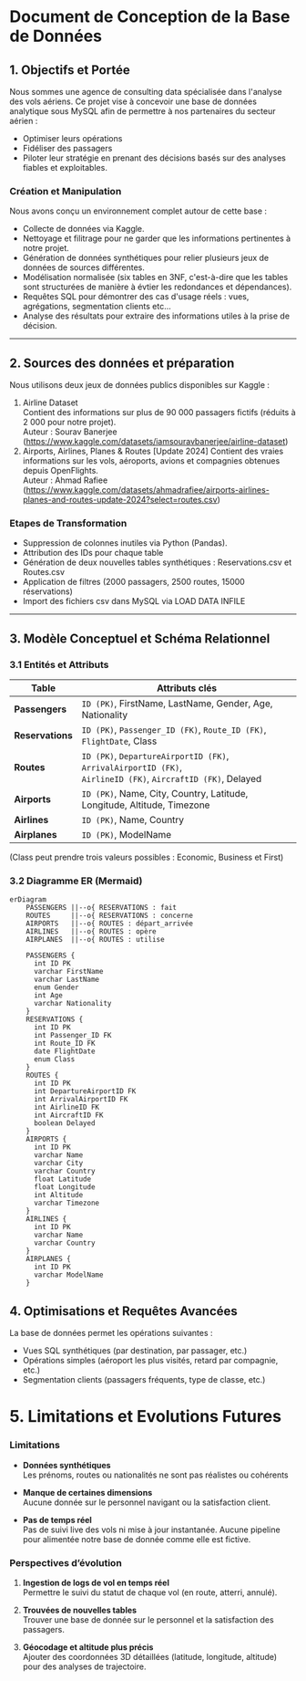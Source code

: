 # Document de Conception de la Base de Données

## 1. Objectifs et Portée

Nous sommes une agence de consulting data spécialisée dans l'analyse des vols aériens. Ce projet vise à concevoir une base de données analytique sous MySQL afin de permettre à nos partenaires du secteur aérien :
- Optimiser leurs opérations
- Fidéliser des passagers
- Piloter leur stratégie en prenant des décisions basés sur des analyses fiables et exploitables.

### Création et Manipulation

Nous avons conçu un environnement complet autour de cette base :
- Collecte de données via Kaggle.
- Nettoyage et filitrage pour ne garder que les informations pertinentes à notre projet.
- Génération de données synthétiques pour relier plusieurs jeux de données de sources différentes.
- Modélisation normalisée (six tables en 3NF, c'est-à-dire que les tables sont structurées de manière à évtier les redondances et dépendances).
- Requêtes SQL pour démontrer des cas d'usage réels : vues, agrégations, segmentation clients etc...
- Analyse des résultats pour extraire des informations utiles à la prise de décision.
---
## 2. Sources des données et préparation

Nous utilisons deux jeux de données publics disponibles sur Kaggle :
1. Airline Dataset  
Contient des informations sur plus de 90 000 passagers fictifs (réduits à 2 000 pour notre projet).  
Auteur : Sourav Banerjee (https://www.kaggle.com/datasets/iamsouravbanerjee/airline-dataset)
2. Airports, Airlines, Planes & Routes [Update 2024]
Contient des vraies informations sur les vols, aéroports, avions et compagnies obtenues depuis OpenFlights.  
Auteur : Ahmad Rafiee (https://www.kaggle.com/datasets/ahmadrafiee/airports-airlines-planes-and-routes-update-2024?select=routes.csv)

### Etapes de Transformation
- Suppression de colonnes inutiles via Python (Pandas).
- Attribution des IDs pour chaque table
- Génération de deux nouvelles tables synthétiques : Reservations.csv et Routes.csv
- Application de filtres (2000 passagers, 2500 routes, 15000 réservations)
- Import des fichiers csv dans MySQL via LOAD DATA INFILE
---

## 3. Modèle Conceptuel et Schéma Relationnel
### 3.1 Entités et Attributs

| Table            | Attributs clés                                                         |
|------------------|-------------------------------------------------------------------------|
| **Passengers**   | `ID (PK)`, FirstName, LastName, Gender, Age, Nationality                |
| **Reservations** | `ID (PK)`, `Passenger_ID (FK)`, `Route_ID (FK)`, `FlightDate`, Class    |
| **Routes**       | `ID (PK)`, `DepartureAirportID (FK)`, `ArrivalAirportID (FK)`,<br> `AirlineID (FK)`, `AircraftID (FK)`, Delayed |
| **Airports**     | `ID (PK)`, Name, City, Country, Latitude, Longitude, Altitude, Timezone |
| **Airlines**     | `ID (PK)`, Name, Country                                               |
| **Airplanes**    | `ID (PK)`, ModelName                                                    |

(Class peut prendre trois valeurs possibles : Economic, Business et First) 

### 3.2 Diagramme ER (Mermaid)

```mermaid
erDiagram
    PASSENGERS ||--o{ RESERVATIONS : fait
    ROUTES     ||--o{ RESERVATIONS : concerne
    AIRPORTS   ||--o{ ROUTES : départ_arrivée
    AIRLINES   ||--o{ ROUTES : opère
    AIRPLANES  ||--o{ ROUTES : utilise

    PASSENGERS {
      int ID PK
      varchar FirstName
      varchar LastName
      enum Gender
      int Age
      varchar Nationality
    }
    RESERVATIONS {
      int ID PK
      int Passenger_ID FK
      int Route_ID FK
      date FlightDate
      enum Class
    }
    ROUTES {
      int ID PK
      int DepartureAirportID FK
      int ArrivalAirportID FK
      int AirlineID FK
      int AircraftID FK
      boolean Delayed
    }
    AIRPORTS {
      int ID PK
      varchar Name
      varchar City
      varchar Country
      float Latitude
      float Longitude
      int Altitude
      varchar Timezone
    }
    AIRLINES {
      int ID PK
      varchar Name
      varchar Country
    }
    AIRPLANES {
      int ID PK
      varchar ModelName
    }
```

## 4. Optimisations et Requêtes Avancées
La base de données permet les opérations suivantes :
- Vues SQL synthétiques (par destination, par passager, etc.)
- Opérations simples (aéroport les plus visités, retard par compagnie, etc.)
- Segmentation clients (passagers fréquents, type de classe, etc.)

# 5. Limitations et Evolutions Futures

### Limitations

- **Données synthétiques**  
  Les prénoms, routes ou nationalités ne sont pas réalistes ou cohérents

- **Manque de certaines dimensions**  
  Aucune donnée sur le personnel navigant ou la satisfaction client.
- **Pas de temps réel**  
  Pas de suivi live des vols ni mise à jour instantanée. Aucune pipeline pour alimentée notre base de donnée comme elle est fictive.

### Perspectives d’évolution

1. **Ingestion de logs de vol en temps réel**  
   Permettre le suivi du statut de chaque vol (en route, atterri, annulé).

2. **Trouvées de nouvelles tables**  
   Trouver une base de donnée sur le personnel et la satisfaction des passagers.

3. **Géocodage et altitude plus précis**  
   Ajouter des coordonnées 3D détaillées (latitude, longitude, altitude) pour des analyses de trajectoire.
